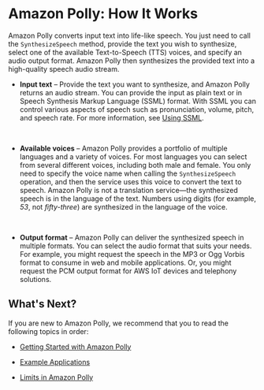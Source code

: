 # Amazon Polly: How It Works<a name="how-text-to-speech-works"></a>

Amazon Polly converts input text into life\-like speech\. You just need to call the `SynthesizeSpeech` method, provide the text you wish to synthesize, select one of the available Text\-to\-Speech \(TTS\) voices, and specify an audio output format\. Amazon Polly then synthesizes the provided text into a high\-quality speech audio stream\.

+  **Input text** – Provide the text you want to synthesize, and Amazon Polly returns an audio stream\. You can provide the input as plain text or in Speech Synthesis Markup Language \(SSML\) format\. With SSML you can control various aspects of speech such as pronunciation, volume, pitch, and speech rate\. For more information, see [Using SSML](ssml.md)\.

   

+ **Available voices** – Amazon Polly provides a portfolio of multiple languages and a variety of voices\. For most languages you can select from several different voices, including both male and female\. You only need to specify the voice name when calling the `SynthesizeSpeech` operation, and then the service uses this voice to convert the text to speech\. Amazon Polly is not a translation service—the synthesized speech is in the language of the text\. Numbers using digits \(for example, *53*, not *fifty\-three*\) are synthesized in the language of the voice\.

   

+ **Output format** – Amazon Polly can deliver the synthesized speech in multiple formats\. You can select the audio format that suits your needs\. For example, you might request the speech in the MP3 or Ogg Vorbis format to consume in web and mobile applications\. Or, you might request the PCM output format for AWS IoT devices and telephony solutions\.

## What's Next?<a name="how-it-works-what-next"></a>

If you are new to Amazon Polly, we recommend that you to read the following topics in order:

+ [Getting Started with Amazon Polly](getting-started.md)

+  [Example Applications](examples-for-using-polly.md) 

+  [Limits in Amazon Polly](limits.md) 
